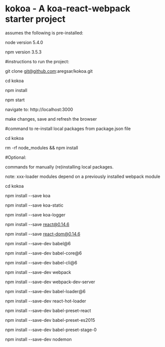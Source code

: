 # kokoa - A koa-react-webpack starter project

assumes the following is pre-installed:

node version 5.4.0

npm version 3.5.3


#instructions to run the project:

git clone git@github.com:aregsar/kokoa.git

cd kokoa

npm install

npm start

navigate to: http://localhost:3000

make changes, save and refresh the browser

#command to re-install local packages from package.json file

cd kokoa

rm -rf node_modules && npm install 


#Optional:

commands for manually (re)installing local packages.

note: xxx-loader modules depend on a previously installed webpack module


cd kokoa

npm install --save koa

npm install --save koa-static

npm install --save koa-logger

npm install --save react@0.14.6

npm install --save react-dom@0.14.6

npm install --save-dev babel@6

npm install --save-dev babel-core@6

npm install --save-dev babel-cli@6

npm install --save-dev webpack

npm install --save-dev webpack-dev-server

npm install --save-dev babel-loader@6

npm install --save-dev react-hot-loader

npm install --save-dev babel-preset-react

npm install --save-dev babel-preset-es2015

npm install --save-dev babel-preset-stage-0

npm install --save-dev nodemon 











